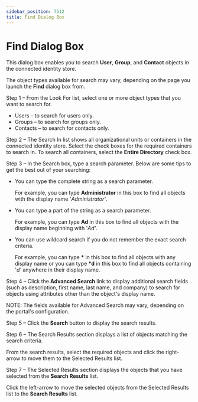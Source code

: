 ```yaml
---
sidebar_position: 7512
title: Find Dialog Box
---
```


# Find Dialog Box

This dialog box enables you to search **User**, **Group**, and **Contact** objects in the connected identity store.

The object types available for search may vary, depending on the page you launch the **Find** dialog box from.

Step 1 – From the Look For list, select one or more object types that you want to search for.

* Users – to search for users only.
* Groups – to search for groups only.
* Contacts – to search for contacts only.

Step 2 – The Search In list shows all organizational units or containers in the connected identity store. Select the check boxes for the required containers to search in. To search all containers, select the **Entire Directory** check box.

Step 3 – In the Search box, type a search parameter. Below are some tips to get the best out of your searching:

* You can type the complete string as a search parameter.

  For example, you can type **Administrator** in this box to find all objects with the display name '*Administrator'*.
* You can type a part of the string as a search parameter.

  For example, you can type **Ad** in this box to find all objects with the display name beginning with '*Ad'*.
* You can use wildcard search if you do not remember the exact search criteria.

  For example, you can type **\*** in this box to find all objects with any display name or you can type **\*d** in this box to find all
  objects containing '*d'* anywhere in their display name.

Step 4 – Click the **Advanced Search** link to display additional search fields (such as description, first name, last name, and company) to search for objects using attributes other than the object's display name.

NOTE: The fields available for Advanced Search may vary, depending on the portal's configuration.

Step 5 – Click the **Search** button to display the search results.

Step 6 – The Search Results section displays a list of objects matching the search criteria.

From the search results, select the required objects and click the right-arrow to move them to the Selected Results list.

Step 7 – The Selected Results section displays the objects that you have selected from the **Search Results** list.

Click the left-arrow to move the selected objects from the Selected Results list to the **Search Results** list.